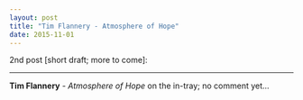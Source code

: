 ```yaml
---
layout: post
title: "Tim Flannery - Atmosphere of Hope"
date: 2015-11-01
---
```


2nd post [short draft; more to come]:

***

<b>Tim Flannery</b> - _Atmosphere of Hope_
on the in-tray; no comment yet...
